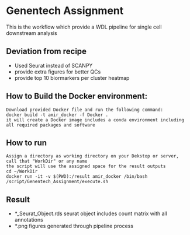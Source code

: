 Genentech Assignment
========================================

This is the workflow which provide a WDL pipeline for single cell downstream analysis

## Deviation from recipe
 - Used Seurat instead of SCANPY
 - provide extra figures for better QCs
 - provide top 10 biormarkers per cluster heatmap

## How to Build the Docker environment:

    Download provided Docker file and run the following command:
    docker build -t amir_docker -f Docker .
    it will create a Docker image includes a conda environment including all required packages and software

## How to run
    Assign a directory as working directory on your Dekstop or server, call that "WorkDir" or any name
    the script will use the assigned space for the result outputs
    cd ~/WorkDir
    docker run -it -v $(PWD):/result amir_docker /bin/bash /script/Genentech_Assignment/execute.sh

## Result
  - *_Seurat_Object.rds seurat object includes count matrix with all annotations
  - *.png figures generated through pipeline process


